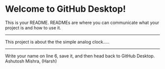 # Welcome to GitHub Desktop!

This is your README. READMEs are where you can communicate what your project is and how to use it.
*************************************

This project is about the the simple analog clock.....


*************************************

Write your name on line 6, save it, and then head back to GitHub Desktop.
Ashutosh Mishra, (Harsh)
